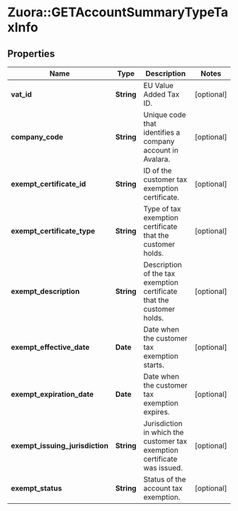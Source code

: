 # Zuora::GETAccountSummaryTypeTaxInfo

## Properties
Name | Type | Description | Notes
------------ | ------------- | ------------- | -------------
**vat_id** | **String** | EU Value Added Tax ID.  | [optional] 
**company_code** | **String** | Unique code that identifies a company account in Avalara.  | [optional] 
**exempt_certificate_id** | **String** | ID of the customer tax exemption certificate.  | [optional] 
**exempt_certificate_type** | **String** | Type of tax exemption certificate that the customer holds.  | [optional] 
**exempt_description** | **String** | Description of the tax exemption certificate that the customer holds.  | [optional] 
**exempt_effective_date** | **Date** | Date when the customer tax exemption starts.  | [optional] 
**exempt_expiration_date** | **Date** | Date when the customer tax exemption expires.  | [optional] 
**exempt_issuing_jurisdiction** | **String** | Jurisdiction in which the customer tax exemption certificate was issued.  | [optional] 
**exempt_status** | **String** | Status of the account tax exemption.  | [optional] 


